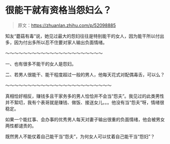 # 很能干就有资格当怨妇么？

> 原文：<https://zhuanlan.zhihu.com/p/52098885>

知友“蘑菇有毒”说，她见过最大的怨妇往往是特别能干的女人，因为能干所以付出多，因为付出多所以忍不住要对家人输出负面情绪。

～～～～～～～～～～～～～～～～～～～～～～

一、也有很多不能干的女人是怨妇。

二、若男人很能干、能干程度超过一般的男人，他每天花式对配偶毒舌，可以么？

～～～～～～～～～～～～～～～～～～～～～～～～

真相恰好相反，赚钱多且干家务多的男人恰恰并不会当“怨夫”。我见过的此类男性并不絮叨，我有个表哥就是赚钱、做饭、接送女儿。。。他没有当“怨夫”呀，情绪很稳定。

如果一个能扛事、会办事的优秀男人每天对妻子输出很重的负面情绪，他会被男女两性都谴责的。

既然男人不能仗着自己能干当“怨夫”，为何女人可以仗着自己能干当“怨妇”？